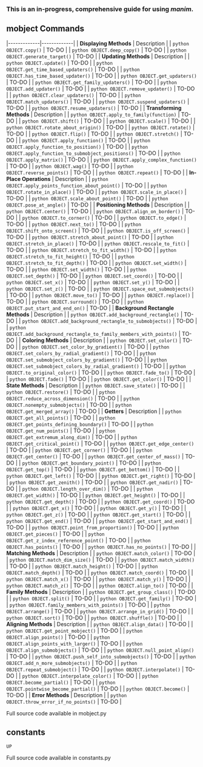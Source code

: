 ### This is an in-progress, comprehensive guide for using _manim_.

## mobject Commands

|-------------|-------------|
| **Displaying Methods** | Description |
| `python OBJECT.copy()` | TO-DO |
| `python OBJECT.deep_copy()` | TO-DO |
| `python OBJECT.generate_target()` | TO-DO |
| **Updating Methods** | Description |
| `python OBJECT.update()` | TO-DO |
| `python OBJECT.get_time_based_updaters()` | TO-DO |
| `python OBJECT.has_time_based_updater()` | TO-DO |
| `python OBJECT.get_updaters()` | TO-DO |
| `python OBJECT.get_family_updaters()` | TO-DO |
| `python OBJECT.add_updater()` | TO-DO |
| `python OBJECT.remove_updater()` | TO-DO |
| `python OBJECT.clear_updaters()` | TO-DO |
| `python OBJECT.match_updaters()` | TO-DO |
| `python OBJECT.suspend_updaters()` | TO-DO |
| `python OBJECT.resume_updaters()` | TO-DO |
| **Transforming Methods** | Description |
| `python OBJECT.apply_to_family(function)` | TO-DO |
| `python OBJECT.shift()` | TO-DO |
| `python OBJECT.scale()` | TO-DO |
| `python OBJECT.rotate_about_origin()` | TO-DO |
| `python OBJECT.rotate()` | TO-DO |
| `python OBJECT.flip()` | TO-DO |
| `python OBJECT.stretch()` | TO-DO |
| `python OBJECT.apply_function()` | TO-DO |
| `python OBJECT.apply_function_to_position()` | TO-DO |
| `python OBJECT.apply_function_to_submobject_positions()` | TO-DO |
| `python OBJECT.apply_matrix()` | TO-DO |
| `python OBJECT.apply_complex_function()` | TO-DO |
| `python OBJECT.wag()` | TO-DO |
| `python OBJECT.reverse_points()` | TO-DO |
| `python OBJECT.repeat()` | TO-DO |
| **In-Place Operations** | Description |
| `python OBJECT.apply_points_function_about_point()` | TO-DO |
| `python OBJECT.rotate_in_place()` | TO-DO |
| `python OBJECT.scale_in_place()` | TO-DO |
| `python OBJECT.scale_about_point()` | TO-DO |
| `python OBJECT.pose_at_angle()` | TO-DO |
| **Positioning Methods** | Description |
| `python OBJECT.center()` | TO-DO |
| `python OBJECT.align_on_border()` | TO-DO |
| `python OBJECT.to_corner()` | TO-DO |
| `python OBJECT.to_edge()` | TO-DO |
| `python OBJECT.next_to()` | TO-DO |
| `python OBJECT.shift_onto_screen()` | TO-DO |
| `python OBJECT.is_off_screen()` | TO-DO |
| `python OBJECT.stretch_about_point()` | TO-DO |
| `python OBJECT.stretch_in_place()` | TO-DO |
| `python OBJECT.rescale_to_fit()` | TO-DO |
| `python OBJECT.stretch_to_fit_width()` | TO-DO |
| `python OBJECT.stretch_to_fit_height()` | TO-DO |
| `python OBJECT.stretch_to_fit_depth()` | TO-DO |
| `python OBJECT.set_width()` | TO-DO |
| `python OBJECT.set_width()` | TO-DO |
| `python OBJECT.set_depth()` | TO-DO |
| `python OBJECT.set_coord()` | TO-DO |
| `python OBJECT.set_x()` | TO-DO |
| `python OBJECT.set_y()` | TO-DO |
| `python OBJECT.set_z()` | TO-DO |
| `python OBJECT.space_out_submobjects()` | TO-DO |
| `python OBJECT.move_to()` | TO-DO |
| `python OBJECT.replace()` | TO-DO |
| `python OBJECT.surround()` | TO-DO |
| `python OBJECT.put_start_and_end_on()` | TO-DO |
| **Background Rectangle Methods** | Description |
| `python OBJECT.add_background_rectangle()` | TO-DO |
| `python OBJECT.add_background_rectangle_to_submobjects()` | TO-DO |
| `python OBJECT.add_background_rectangle_to_family_members_with_points()` | TO-DO |
| **Coloring Methods** | Description |
| `python OBJECT.set_color()` | TO-DO |
| `python OBJECT.set_color_by_gradient()` | TO-DO |
| `python OBJECT.set_colors_by_radial_gradient()` | TO-DO |
| `python OBJECT.set_submobject_colors_by_gradient()` | TO-DO |
| `python OBJECT.set_submobject_colors_by_radial_gradient()` | TO-DO |
| `python OBJECT.to_original_color()` | TO-DO |
| `python OBJECT.fade_to()` | TO-DO |
| `python OBJECT.fade()` | TO-DO |
| `python OBJECT.get_color()` | TO-DO |
| **State Methods** | Description |
| `python OBJECT.save_state()` | TO-DO |
| `python OBJECT.restore()` | TO-DO |
| `python OBJECT.reduce_across_dimension()` | TO-DO |
| `python OBJECT.nonempty_submobjects()` | TO-DO |
| `python OBJECT.get_merged_array()` | TO-DO |
| **Getters** | Description |
| `python OBJECT.get_all_points()` | TO-DO |
| `python OBJECT.get_points_defining_boundary()` | TO-DO |
| `python OBJECT.get_num_points()` | TO-DO |
| `python OBJECT.get_extremum_along_dim()` | TO-DO |
| `python OBJECT.get_critical_point()` | TO-DO |
| `python OBJECT.get_edge_center()` | TO-DO |
| `python OBJECT.get_corner()` | TO-DO |
| `python OBJECT.get_center()` | TO-DO |
| `python OBJECT.get_center_of_mass()` | TO-DO |
| `python OBJECT.get_boundary_point()` | TO-DO |
| `python OBJECT.get_top()` | TO-DO |
| `python OBJECT.get_bottom()` | TO-DO |
| `python OBJECT.get_left()` | TO-DO |
| `python OBJECT.get_right()` | TO-DO |
| `python OBJECT.get_zenith()` | TO-DO |
| `python OBJECT.get_nadir()` | TO-DO |
| `python OBJECT.length_over_dim()` | TO-DO |
| `python OBJECT.get_width()` | TO-DO |
| `python OBJECT.get_height()` | TO-DO |
| `python OBJECT.get_depth()` | TO-DO |
| `python OBJECT.get_coord()` | TO-DO |
| `python OBJECT.get_x()` | TO-DO |
| `python OBJECT.get_y()` | TO-DO |
| `python OBJECT.get_z()` | TO-DO |
| `python OBJECT.get_start()` | TO-DO |
| `python OBJECT.get_end()` | TO-DO |
| `python OBJECT.get_start_and_end()` | TO-DO |
| `python OBJECT.point_from_proportion()` | TO-DO |
| `python OBJECT.get_pieces()` | TO-DO |
| `python OBJECT.get_z_index_reference_point()` | TO-DO |
| `python OBJECT.has_points()` | TO-DO |
| `python OBJECT.has_no_points()` | TO-DO |
| **Matching Methods** | Description |
| `python OBJECT.match_color()` | TO-DO |
| `python OBJECT.match_dim_size()` | TO-DO |
| `python OBJECT.match_width()` | TO-DO |
| `python OBJECT.match_height()` | TO-DO |
| `python OBJECT.match_depth()` | TO-DO |
| `python OBJECT.match_coord()` | TO-DO |
| `python OBJECT.match_x()` | TO-DO |
| `python OBJECT.match_y()` | TO-DO |
| `python OBJECT.match_z()` | TO-DO |
| `python OBJECT.align_to()` | TO-DO |
| **Family Methods** | Description |
| `python OBJECT.get_group_class()` | TO-DO |
| `python OBJECT.split()` | TO-DO |
| `python OBJECT.get_family()` | TO-DO |
| `python OBJECT.family_members_with_points()` | TO-DO |
| `python OBJECT.arrange()` | TO-DO |
| `python OBJECT.arrange_in_grid()` | TO-DO |
| `python OBJECT.sort()` | TO-DO |
| `python OBJECT.shuffle()` | TO-DO |
| **Aligning Methods** | Description |
| `python OBJECT.align_data()` | TO-DO |
| `python OBJECT.get_point_mobject()` | TO-DO |
| `python OBJECT.align_points()` | TO-DO |
| `python OBJECT.align_points_with_larger()` | TO-DO |
| `python OBJECT.align_submobjects()` | TO-DO |
| `python OBJECT.null_point_align()` | TO-DO |
| `python OBJECT.push_self_into_submobjects()` | TO-DO |
| `python OBJECT.add_n_more_submobjects()` | TO-DO |
| `python OBJECT.repeat_submobject()` | TO-DO |
| `python OBJECT.interpolate()` | TO-DO |
| `python OBJECT.interpolate_color()` | TO-DO |
| `python OBJECT.become_partial()` | TO-DO |
| `python OBJECT.pointwise_become_partial()` | TO-DO |
| `python OBJECT.become()` | TO-DO |
| **Error Methods** | Description |
| `python OBJECT.throw_error_if_no_points()` | TO-DO |

Full source code available in mobject.py

## constants

```python
UP
```

Full source code available in constants.py
